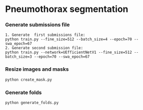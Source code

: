 # Pneumothorax segmentation
### Generate submissions file
```
1. Generate  first submissions file:
python train.py --fine_size=512 --batch_size=4 --epoch=70 --swa_epoch=67
2. Generate second submission file:
python train.py --network=UEfficientNetV1 --fine_size=512 --batch_size=3 --epoch=70 --swa_epoch=67
```

### Resize images and masks
```python
python create_mask.py
```

### Generate folds
```python
python generate_folds.py
```